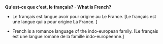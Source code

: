 
**Qu'est-ce que c'est, le français? - What is French?** 

- Le français est langue avoir pour origine au Le France.
	[Le français est une langue qui a pour origine La France. ]

- French is a romance language of the indo-european family.
	[Le français est une langue romane de la famille indo-européenne.]